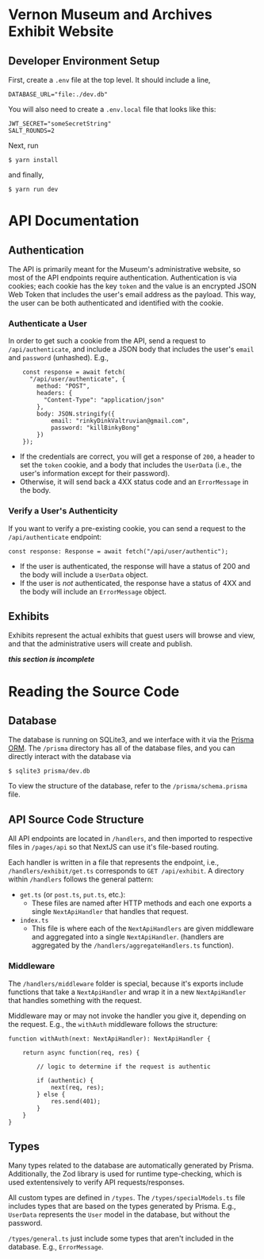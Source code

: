 # Vernon Museum and Archives Exhibit Website

## Developer Environment Setup

First, create a `.env` file at the top level. It should include a line,

```
DATABASE_URL="file:./dev.db"
```

You will also need to create a `.env.local` file that looks like this:

```
JWT_SECRET="someSecretString"
SALT_ROUNDS=2
```

Next, run

```
$ yarn install
```

and finally,

```
$ yarn run dev
```

# API Documentation

## Authentication

The API is primarily meant for the Museum's administrative website, so most of the API endpoints require authentication. Authentication is via cookies; each cookie has the key `token` and the value is an encrypted JSON Web Token that includes the user's email address as the payload. This way, the user can be both authenticated and identified with the cookie.

### Authenticate a User

In order to get such a cookie from the API, send a request to `/api/authenticate`, and include a JSON body that includes the user's `email` and `password` (unhashed). E.g.,

```
    const response = await fetch(
      "/api/user/authenticate", {
        method: "POST",
        headers: {
          "Content-Type": "application/json"
        },
        body: JSON.stringify({ 
            email: "rinkyDinkValtruvian@gmail.com", 
            password: "killBinkyBong"
        })
    });
```

-   If the credentials are correct, you will get a response of `200`, a header to set the `token` cookie, and a body that includes the `UserData` (i.e., the user's information except for their password). 
-   Otherwise, it will send back a 4XX status code and an `ErrorMessage` in the body.

### Verify a User's Authenticity

If you want to verify a pre-existing cookie, you can send a request to the `/api/authenticate` endpoint:

```
const response: Response = await fetch("/api/user/authentic");
```

-   If the user is authenticated, the response will have a status of 200 and the body will include a `UserData` object. 
-   If the user is *not* authenticated, the response have a status of 4XX and the body will include an `ErrorMessage` object.

## Exhibits

Exhibits represent the actual exhibits that guest users will browse and view, and that the administrative users will create and publish. 

***this section is incomplete***

# Reading the Source Code

## Database

The database is running on SQLite3, and we interface with it via the <a href="https://www.prisma.io/">Prisma ORM</a>. The `/prisma` directory has all of the database files, and you can directly interact with the database via

```
$ sqlite3 prisma/dev.db
```

To view the structure of the database, refer to the `/prisma/schema.prisma` file.

## API Source Code Structure

All API endpoints are located in `/handlers`, and then imported to respective files in `/pages/api` so that NextJS can use it's file-based routing.

Each handler is written in a file that represents the endpoint, i.e., `/handlers/exhibit/get.ts` corresponds to `GET /api/exhibit`. A directory within `/handlers` follows the general pattern:

-   `get.ts` (or `post.ts`, `put.ts`, etc.):
    -   These files are named after HTTP methods and each one exports a single `NextApiHandler` that handles that request.
-   `index.ts`
    -   This file is where each of the `NextApiHandlers` are given middleware and aggregated into a single `NextApiHandler`. (handlers are aggregated by the `/handlers/aggregateHandlers.ts` function).

### Middleware

The `/handlers/middleware` folder is special, because it's exports include functions that take a `NextApiHandler` and wrap it in a new `NextApiHandler` that handles something with the request. 

Middleware may or may not invoke the handler you give it, depending on the request. E.g., the `withAuth` middleware follows the structure:

```
function withAuth(next: NextApiHandler): NextApiHandler {

    return async function(req, res) {

        // logic to determine if the request is authentic

        if (authentic) {
            next(req, res);
        } else {
            res.send(401);
        }
    }
}
```

## Types

Many types related to the database are automatically generated by Prisma. Additionally, the Zod library is used for runtime type-checking, which is used extentensively to verify API requests/responses.

All custom types are defined in `/types`. The `/types/specialModels.ts` file includes types that are based on the types generated by Prisma. E.g., `UserData` represents the `User` model in the database, but without the password.

`/types/general.ts` just include some types that aren't included in the database. E.g., `ErrorMessage`.